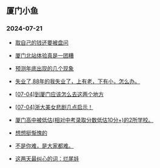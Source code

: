 ## 厦门小鱼 
### 2024-07-21

+ [取自己的钱还要被盘问](http://bbs.xmfish.com/read-htm-tid-18214010.html)

+ [厦门北站体验真是一团糟](http://bbs.xmfish.com/read-htm-tid-18214098.html)

+ [预测年底出现的几个现象](http://bbs.xmfish.com/read-htm-tid-18214136.html)

+ [失业了,88年的我失业了，上有老，下有小，怎么办。](http://bbs.xmfish.com/read-htm-tid-18214265.html)

+ [[07-04]到厦门应该怎么去这两个地方](http://bbs.xmfish.com/read-htm-tid-18214095.html)

+ [[07-04]浙大美女悲剧几点启示！](http://bbs.xmfish.com/read-htm-tid-18214323.html)

+ [厦门高中被低估(相对中考录取分数低估10分+)的2所学校。](http://bbs.xmfish.com/read-htm-tid-18214202.html)

+ [想想挺惭愧的](http://bbs.xmfish.com/read-htm-tid-18214120.html)

+ [不是你难，是大家都难。](http://bbs.xmfish.com/read-htm-tid-18214061.html)

+ [这两天最纠心的词：烂尾娃](http://bbs.xmfish.com/read-htm-tid-18214388.html)

